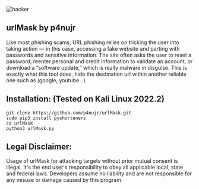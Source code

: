 ![hacker](https://static-s.aa-cdn.net/img/gp/20600010935174/mh7tZQdYUcz8180KjnlwDfQeUMksbVckuFXjp5yYH4ItNVdU6HFgJylAZKpLFUY7Lg?v=1)
## urlMask by p4nujr
Like most phishing scams, URL phishing relies on tricking the user into taking action — in this case, accessing a fake website and parting with passwords and sensitive information. The site often asks the user to reset a password, reenter personal and credit information to validate an account, or download a “software update,” which is really malware in disguise. This is exactly what this tool does, hide the destination url within another reliable one such as (google, youtube...)

## Installation: (Tested on Kali Linux 2022.2)
```
git clone https://github.com/p4nujr/urlMask.git
sudo pip3 install pyshorteners
cd urlMask 
python3 urlMask.py
```
## Legal Disclaimer:
Usage of urlMask for attacking targets without prior mutual consent is illegal. It's the end user's responsibility to obey all applicable local, state and federal laws. Developers assume no liability and are not responsible for any misuse or damage caused by this program.
